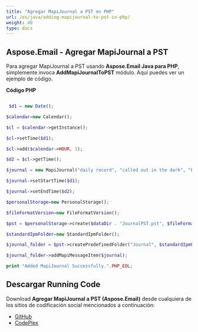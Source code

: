 ```yaml
---
title: "Agregar MapiJournal a PST en PHP"
url: /es/java/adding-mapijournal-to-pst-in-php/
weight: 40
type: docs
---
```


## **Aspose.Email - Agregar MapiJournal a PST**
Para agregar MapiJournal a PST usando **Aspose.Email Java para PHP**, simplemente invoca **AddMapiJournalToPST** módulo. Aquí puedes ver un ejemplo de código.

**Código PHP**

``` php

 $d1 = new Date();

$calendar=new Calendar();

$cl = $calendar->getInstance();

$cl->setTime($d1);

$cl->add($calendar->HOUR, 1);

$d2 = $cl->getTime();

$journal = new MapiJournal("daily record", "called out in the dark", "Phone call", "Phone call");

$journal->setStartTime($d1);

$journal->setEndTime($d2);

$personalStorage=new PersonalStorage();

$fileFormatVersion=new FileFormatVersion();

$pst = $personalStorage->create($dataDir . "JournalPST.pst", $fileFormatVersion->Unicode);

$standardIpmFolder=new StandardIpmFolder();

$journal_folder = $pst->createPredefinedFolder("Journal", $standardIpmFolder->Journal);

$journal_folder->addMapiMessageItem($journal);

print "Added MapiJournal Successfully.".PHP_EOL;

```
## **Descargar Running Code**
Download **Agregar MapiJournal a PST (Aspose.Email)** desde cualquiera de los sitios de codificación social mencionados a continuación:

- [GitHub](https://github.com/aspose-email/Aspose.Email-for-Java/blob/master/Plugins/Aspose_Email_Java_for_PHP/src/aspose/email/ProgrammingOutlook/WorkingWithOutlookPersonalStorage/AddMapiJournalToPST.php)
- [CodePlex](https://archive.codeplex.com/?p=asposeemailjavaphp#src/aspose/email/ProgrammingOutlook/WorkingWithOutlookPersonalStorage/AddMapiJournalToPST.php)
